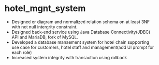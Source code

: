 # hotel_mgnt_system
* Designed er diagram and normalized relation schema on at least 3NF with not null intergrity constraint.
* Designed back-end service using Java Database Connectivity(JDBC) API and MariaDB, fork of MySQL. 
* Developed a database manaement system for hotel chain supporting use case for customers, hotel staff and management(add UI prompt for each role)
* Increased system integrity with transaction using rollback 
